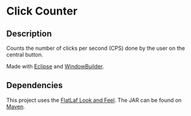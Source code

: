 # Click Counter

## Description

Counts the number of clicks per second (CPS) done by the user on the central button.

Made with [Eclipse](https://www.eclipse.org/) and [WindowBuilder](https://www.eclipse.org/windowbuilder/).

## Dependencies

This project uses the [FlatLaf Look and Feel](https://www.formdev.com/flatlaf/). The JAR can be found on [Maven](https://search.maven.org/artifact/com.formdev/flatlaf/3.1/jar?eh=).
